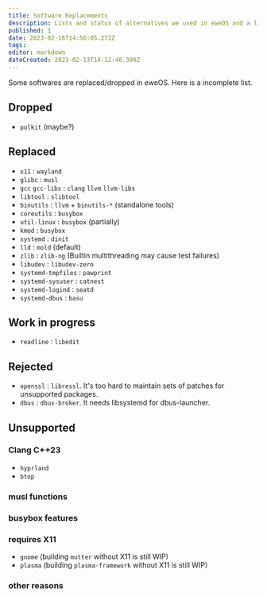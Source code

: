 ```yaml
---
title: Software Replacements
description: Lists and status of alternatives we used in eweOS and a list of unsupported and dropped softwares
published: 1
date: 2023-02-16T14:56:05.272Z
tags: 
editor: markdown
dateCreated: 2023-02-13T14:12:40.309Z
---
```


Some softwares are replaced/dropped in eweOS. Here is a incomplete list.

## Dropped

- `polkit` (maybe?)

## Replaced

- `x11` : `wayland`
- `glibc` : `musl`
- `gcc` `gcc-libs` : `clang` `llvm` `llvm-libs`
- `libtool` : `slibtool`
- `binutils` : `llvm` + `binutils-*` (standalone tools)
- `coreutils` : `busybox`
- `util-linux` : `busybox` (partially)
- `kmod` : `busybox`
- `systemd` : `dinit`
- `lld` : `mold` (default)
- `zlib` : `zlib-ng` (Builtin multithreading may cause test failures)
- `libudev` : `libudev-zero`
- `systemd-tmpfiles` : `pawprint`
- `systemd-sysuser` : `catnest`
- `systemd-logind` : `seatd`
- `systemd-dbus` : `basu`

## Work in progress

- `readline` : `libedit`

## Rejected

- `openssl` : `libressl`. It's too hard to maintain sets of patches for unsupported packages.
- `dbus` : `dbus-broker`. It needs libsystemd for dbus-launcher.

## Unsupported

### Clang C++23

- `hyprland`
- `btop`

### musl functions

### busybox features

### requires X11

- `gnome` (building `mutter` without X11 is still WIP)
- `plasma` (building `plasma-framework` without X11 is still WIP)

### other reasons